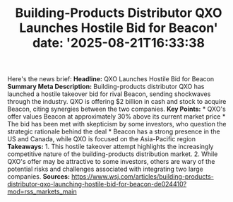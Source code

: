 ﻿---
title: "Building-Products Distributor QXO Launches Hostile Bid for Beacon'
date: '2025-08-21T16:33:38"
category: "Markets"
summary: ""
slug: "buildingproducts distributor qxo launches hostile bid for be"
source_urls:
  - "https://www.wsj.com/articles/building-products-distributor-qxo-launching-hostile-bid-for-beacon-de024410?mod=rss_markets_main"
seo:
  title: "Building-Products Distributor QXO Launches Hostile Bid for Beacon | Hash n Hedge'
  description: '"
  keywords: ["news", "markets", "brief"]
---
Here's the news brief:  **Headline:** QXO Launches Hostile Bid for Beacon  **Summary Meta Description:** Building-products distributor QXO has launched a hostile takeover bid for rival Beacon, sending shockwaves through the industry. QXO is offering $2 billion in cash and stock to acquire Beacon, citing synergies between the two companies.  **Key Points:**  * QXO's offer values Beacon at approximately 30% above its current market price * The bid has been met with skepticism by some investors, who question the strategic rationale behind the deal * Beacon has a strong presence in the US and Canada, while QXO is focused on the Asia-Pacific region  **Takeaways:**  1. This hostile takeover attempt highlights the increasingly competitive nature of the building-products distribution market. 2. While QXO's offer may be attractive to some investors, others are wary of the potential risks and challenges associated with integrating two large companies.  **Sources:** https://www.wsj.com/articles/building-products-distributor-qxo-launching-hostile-bid-for-beacon-de024410?mod=rss_markets_main 
